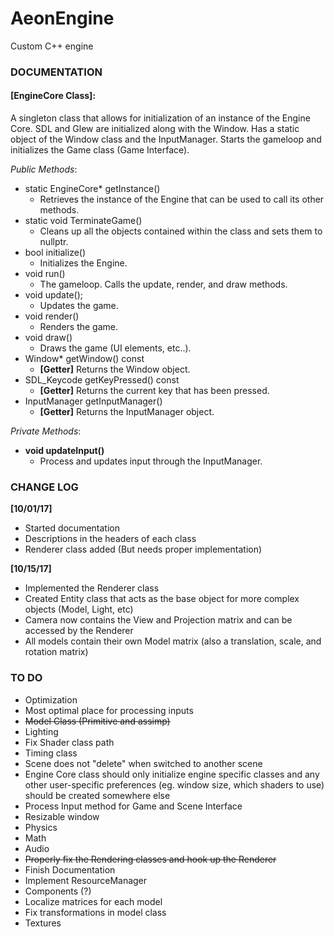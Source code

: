 # AeonEngine
Custom C++ engine

### DOCUMENTATION

#### [EngineCore Class]:

A singleton class that allows for initialization of an instance of the Engine Core. SDL and Glew are initialized along with the Window.
Has a static object of the Window class and the InputManager. Starts the gameloop and initializes the Game class (Game Interface).

*Public Methods*:
- static EngineCore* getInstance()
  - Retrieves the instance of the Engine that can be used to call its other methods.
- static void TerminateGame()
  - Cleans up all the objects contained within the class and sets them to nullptr.
- bool initialize()
  - Initializes the Engine.
- void run()
  - The gameloop. Calls the update, render, and draw methods.
- void update();
  - Updates the game.
- void render()
  - Renders the game.
- void draw()
  - Draws the game (UI elements, etc..).
- Window* getWindow() const
  - **[Getter]** Returns the Window object.
- SDL_Keycode getKeyPressed() const
  - **[Getter]** Returns the current key that has been pressed.
- InputManager getInputManager()
  - **[Getter]** Returns the InputManager object.

*Private Methods*:
- **void updateInput()**
  - Process and updates input through the InputManager.


### CHANGE LOG

**[10/01/17]**
- Started documentation
- Descriptions in the headers of each class
- Renderer class added (But needs proper implementation)

**[10/15/17]**
- Implemented the Renderer class
- Created Entity class that acts as the base object for more complex objects (Model, Light, etc)
- Camera now contains the View and Projection matrix and can be accessed by the Renderer
- All models contain their own Model matrix (also a translation, scale, and rotation matrix)


### TO DO

- Optimization
- Most optimal place for processing inputs
- ~~Model Class (Primitive and assimp)~~
- Lighting
- Fix Shader class path
- Timing class
- Scene does not "delete" when switched to another scene
- Engine Core class should only initialize engine specific classes and any other user-specific preferences (eg. window size, which shaders to use) should be created somewhere else
- Process Input method for Game and Scene Interface
- Resizable window
- Physics
- Math
- Audio
- ~~Properly fix the Rendering classes and hook up the Renderer~~
- Finish Documentation
- Implement ResourceManager
- Components (?)
- Localize matrices for each model
- Fix transformations in model class
- Textures
